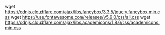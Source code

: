wget https://cdnjs.cloudflare.com/ajax/libs/fancybox/3.3.5/jquery.fancybox.min.css
wget https://use.fontawesome.com/releases/v5.9.0/css/all.css
wget https://cdnjs.cloudflare.com/ajax/libs/academicons/1.8.6/css/academicons.min.css
